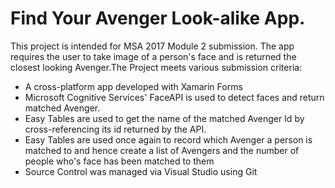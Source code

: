 # Find Your Avenger Look-alike App.

This project is intended for MSA 2017 Module 2 submission.
The app requires the user to take image of a person's face and is returned the closest looking Avenger.The Project meets various submission criteria:

* A cross-platform app developed with Xamarin Forms
* Microsoft Cognitive Services' FaceAPI is used to detect faces and return matched Avenger. 
* Easy Tables are used to get the name of the  matched Avenger Id by cross-referencing its
  id returned by the API.
* Easy Tables are used once again to record which Avenger a person is matched to and
  hence create a list of Avengers and the number of people who's face has been matched to them
* Source Control was managed via Visual Studio using Git
